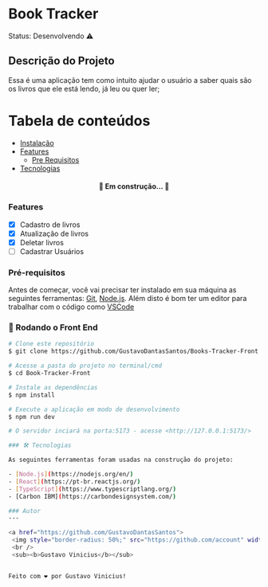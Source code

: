 <h1>Book Tracker</h1>
Status: Desenvolvendo ⚠️

## Descrição do Projeto
<p>Essa é uma aplicação tem como intuito ajudar o usuário a saber quais são os livros que ele está lendo, já leu ou quer ler;</p>

Tabela de conteúdos
=================
<!--ts-->
   * [Instalação](#instalacao)
   * [Features](#Features)
      * [Pre Requisitos](#pre-requisitos)
   * [Tecnologias](#tecnologias)
<!--te-->

<h4 align="center"> 
	🚧 Em construção... 🚧
</h4>

### Features

- [x] Cadastro de livros
- [x] Atualização de livros
- [x] Deletar livros
- [ ] Cadastrar Usuários

### Pré-requisitos

Antes de começar, você vai precisar ter instalado em sua máquina as seguintes ferramentas:
[Git](https://git-scm.com), [Node.js](https://nodejs.org/en/). 
Além disto é bom ter um editor para trabalhar com o código como [VSCode](https://code.visualstudio.com/)

### 🎲 Rodando o Front End

```bash
# Clone este repositório
$ git clone https://github.com/GustavoDantasSantos/Books-Tracker-Front

# Acesse a pasta do projeto no terminal/cmd
$ cd Book-Tracker-Front

# Instale as dependências
$ npm install

# Execute a aplicação em modo de desenvolvimento
$ npm run dev

# O servidor inciará na porta:5173 - acesse <http://127.0.0.1:5173/>

### 🛠 Tecnologias

As seguintes ferramentas foram usadas na construção do projeto:

- [Node.js](https://nodejs.org/en/)
- [React](https://pt-br.reactjs.org/)
- [TypeScript](https://www.typescriptlang.org/)
- [Carbon IBM](https://carbondesignsystem.com/)

### Autor
---

<a href="https://github.com/GustavoDantasSantos">
 <img style="border-radius: 50%;" src="https://github.com/account" width="100px;" alt=""/>
 <br />
 <sub><b>Gustavo Vinicius</b></sub>


Feito com ❤️ por Gustavo Vinicius!